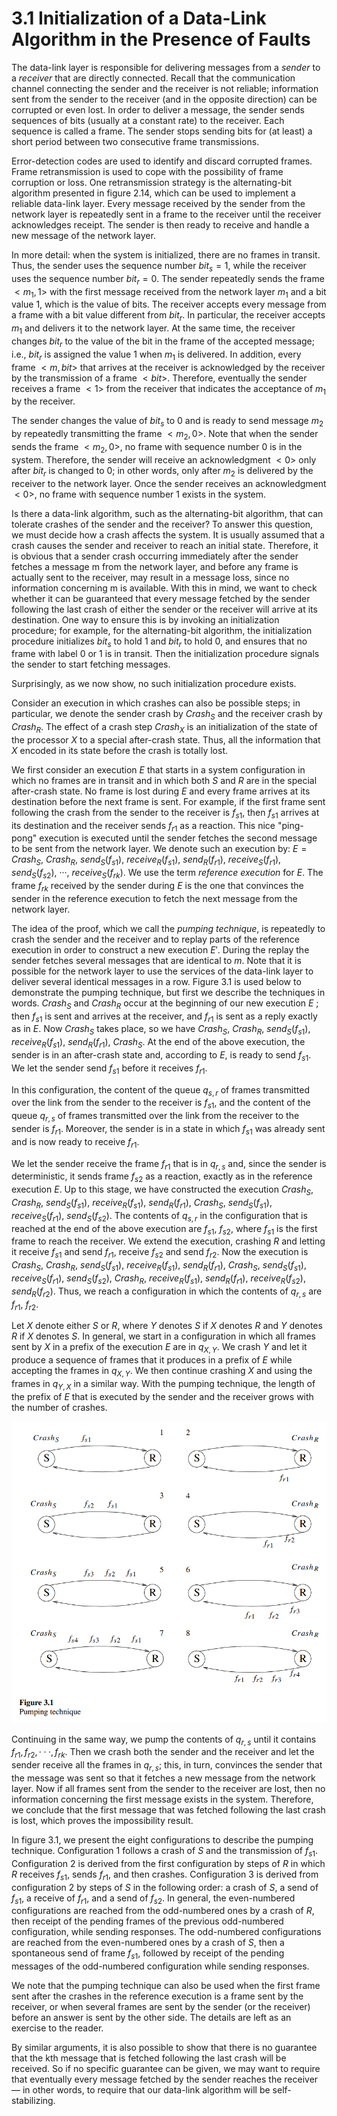 # 3.1 Initialization of a Data-Link Algorithm in the Presence of Faults

The data-link layer is responsible for delivering messages from a *sender* to a *receiver* that are directly connected. Recall that the communication channel connecting the sender and the receiver is not reliable; information sent from the sender to the receiver (and in the opposite direction) can be corrupted or even lost. In order to deliver a message, the sender sends sequences of bits (usually at a constant rate) to the receiver. Each sequence is called a frame. The sender stops sending bits for (at least) a short period between two consecutive frame transmissions.

Error-detection codes are used to identify and discard corrupted frames. Frame retransmission is used to cope with the possibility of frame corruption or loss. One retransmission strategy is the alternating-bit algorithm presented in figure 2.14, which can be used to implement a reliable data-link layer. Every message received by the sender from the network layer is repeatedly sent in a frame to the receiver until the receiver acknowledges receipt. The sender is then ready to receive and handle a new message of the network layer.

In more detail: when the system is initialized, there are no frames in transit. Thus, the sender uses the sequence number ${bit}_s = 1$, while the receiver uses the sequence number ${bit}_r = 0$. The sender repeatedly sends the frame $<m_1, 1>$ with the first message received from the network layer $m_1$ and a bit value 1, which is the value of bits. The receiver accepts every message from a frame with a bit value different from ${bit}_r$. In particular, the receiver accepts $m_1$ and delivers it to the network layer. At the same time, the receiver changes ${bit}_r$ to the value of the bit in the frame of the accepted message; i.e., ${bit}_r$ is assigned the value 1 when $m_1$ is delivered. In addition, every frame $<m, bit>$ that arrives at the receiver is acknowledged by the receiver by the transmission of a frame $<bit>$. Therefore, eventually the sender receives a frame $<1>$ from the receiver that indicates the acceptance of $m_1$ by the receiver.

The sender changes the value of ${bit}_s$ to 0 and is ready to send message $m_2$ by repeatedly transmitting the frame $<m_2, 0>$. Note that when the sender sends the frame $<m_2, 0>$, no frame with sequence number 0 is in the system. Therefore, the sender will receive an acknowledgment $<0>$ only after ${bit}_r$ is changed to 0; in other words, only after $m_2$ is delivered by the receiver to the network layer. Once the sender receives an acknowledgment $<0>$, no frame with sequence number 1 exists in the system.

Is there a data-link algorithm, such as the alternating-bit algorithm, that can tolerate crashes of the sender and the receiver? To answer this question, we must decide how a crash affects the system. It is usually assumed that a crash causes the sender and receiver to reach an initial state. Therefore, it is obvious that a sender crash occurring immediately after the sender fetches a message m from the network layer, and before any frame is actually sent to the receiver, may result in a message loss, since no information concerning m is available. With this in mind, we want to check whether it can be guaranteed that every message fetched by the sender following the last crash of either the sender or the receiver will arrive at its destination. One way to ensure this is by invoking an initialization procedure; for example, for the alternating-bit algorithm, the initialization procedure initializes ${bit}_s$ to hold 1 and ${bit}_r$ to hold 0, and ensures that no frame with label 0 or 1 is in transit. Then the initialization procedure signals the sender to start fetching messages.

Surprisingly, as we now show, no such initialization procedure exists.

Consider an execution in which crashes can also be possible steps; in particular, we denote the sender crash by ${Crash}_S$ and the receiver crash by ${Crash}_R$. The effect of a crash step ${Crash}_X$ is an initialization of the state of the processor $X$ to a special after-crash state. Thus, all the information that $X$ encoded in its state before the crash is totally lost.

We first consider an execution $E$ that starts in a system configuration in which no frames are in transit and in which both $S$ and $R$ are in the special after-crash state. No frame is lost during $E$ and every frame arrives at its destination before the next frame is sent. For example, if the first frame sent following the crash from the sender to the receiver is $f_{s1}$, then $f_{s1}$ arrives at its destination and the receiver sends $f_{r1}$ as a reaction. This nice "ping-pong" execution is executed until the sender fetches the second message to be sent from the network layer. We denote such an execution by: $E = {Crash}_S$, ${Crash}_R$, ${send}_S(f_{s1})$, ${receive}_R(f_{s1})$, ${send}_R(f_{r1})$, ${receive}_S(f_{r1})$, ${send}_S(f_{s2})$, ···, ${receive}_S(f_{rk})$. We use the term *reference execution* for $E$. The frame $f_{rk}$ received by the sender during $E$ is the one that convinces the sender in the reference execution to fetch the next message from the network layer.

The idea of the proof, which we call the *pumping technique*, is repeatedly to crash the sender and the receiver and to replay parts of the reference execution in order to construct a new execution $E'$. During the replay the sender fetches several messages that are identical to $m$. Note that it is possible for the network layer to use the services of the data-link layer to deliver several identical messages in a row. Figure 3.1 is used below to demonstrate the pumping technique, but first we describe the techniques in words. ${Crash}_S$ and ${Crash}_R$ occur at the beginning of our new execution $E$ ; then $f_{s1}$ is sent and arrives at the receiver, and $f_{r1}$ is sent as a reply exactly as in $E$. Now ${Crash}_S$ takes place, so we have ${Crash}_S$, ${Crash}_R$, ${send}_S(f_{s1})$, ${receive}_R(f_{s1})$, ${send}_R(f_{r1})$, ${Crash}_S$. At the end of the above execution, the sender is in an after-crash state and, according to $E$, is ready to send $f_{s1}$. We let the sender send $f_{s1}$ before it receives $f_{r1}$.

In this configuration, the content of the queue $q_{s,r}$ of frames transmitted over the link from the sender to the receiver is $f_{s1}$, and the content of the queue $q_{r,s}$ of frames transmitted over the link from the receiver to the sender is $f_{r1}$. Moreover, the sender is in a state in which $f_{s1}$ was already sent and is now ready to receive $f_{r1}$.

We let the sender receive the frame $f_{r1}$ that is in $q_{r,s}$ and, since the sender is deterministic, it sends frame $f_{s2}$ as a reaction, exactly as in the reference execution $E$. Up to this stage, we have constructed the execution ${Crash}_S$, ${Crash}_R$, ${send}_S(f_{s1})$, ${receive}_R(f_{s1})$, ${send}_R(f_{r1})$, ${Crash}_S$, ${send}_S(f_{s1})$, ${receive}_S(f_{r1})$, ${send}_S(f_{s2})$. The contents of $q_{s,r}$ in the configuration that is reached at the end of the above execution are $f_{s1}$, $f_{s2}$, where $f_{s1}$ is the first frame to reach the receiver. We extend the execution, crashing $R$ and letting it receive $f_{s1}$ and send $f_{r1}$, receive $f_{s2}$ and send $f_{r2}$. Now the execution is ${Crash}_S$, ${Crash}_R$, ${send}_S(f_{s1})$, ${receive}_R(f_{s1})$, ${send}_R(f_{r1})$, ${Crash}_S$, ${send}_S(f_{s1})$, ${receive}_S(f_{r1})$, ${send}_S(f_{s2})$, ${Crash}_R$, ${receive}_R(f_{s1})$, ${send}_R(f_{r1})$, ${receive}_R(f_{s2})$, ${send}_R(f_{r2})$. Thus, we reach a configuration in which the contents of $q_{r,s}$ are $f_{r1}$, $f_{r2}$.

Let $X$ denote either $S$ or $R$, where $Y$ denotes $S$ if $X$ denotes $R$ and $Y$ denotes $R$ if $X$ denotes $S$. In general, we start in a configuration in which all frames sent by $X$ in a prefix of the execution $E$ are in $q_{X,Y}$. We crash $Y$ and let it produce a sequence of frames that it produces in a prefix of $E$ while accepting the frames in $q_{X,Y}$. We then continue crashing $X$ and using the frames in $q_{Y,X}$ in a similar way. With the pumping technique, the length of the prefix of $E$ that is executed by the sender and the receiver grows with the number of crashes.

![figure_3.1](images/figure_3.1.png)

Continuing in the same way, we pump the contents of $q_{r,s}$ until it contains $f_{r1}, f_{r2}, ···, f_{rk}$. Then we crash both the sender and the receiver and let the sender receive all the frames in $q_{r,s}$; this, in turn, convinces the sender that the message was sent so that it fetches a new message from the network layer. Now if all frames sent from the sender to the receiver are lost, then no information concerning the first message exists in the system. Therefore, we conclude that the first message that was fetched following the last crash is lost, which proves the impossibility result.

In figure 3.1, we present the eight configurations to describe the pumping technique. Configuration 1 follows a crash of $S$ and the transmission of $f_{s1}$. Configuration 2 is derived from the first configuration by steps of $R$ in which $R$ receives $f_{s1}$, sends $f_{r1}$, and then crashes. Configuration 3 is derived from configuration 2 by steps of $S$ in the following order: a crash of $S$, a send of $f_{s1}$, a receive of $f_{r1}$, and a send of $f_{s2}$. In general, the even-numbered configurations are reached from the odd-numbered ones by a crash of $R$, then receipt of the pending frames of the previous odd-numbered configuration, while sending responses. The odd-numbered configurations are reached from the even-numbered ones by a crash of $S$, then a spontaneous send of frame $f_{s1}$, followed by receipt of the pending messages of the odd-numbered configuration while sending responses.

We note that the pumping technique can also be used when the first frame sent after the crashes in the reference execution is a frame sent by the receiver, or when several frames are sent by the sender (or the receiver) before an answer is sent by the other side. The details are left as an exercise to the reader.

By similar arguments, it is also possible to show that there is no guarantee that the kth message that is fetched following the last crash will be received. So if no specific guarantee can be given, we may want to require that eventually every message fetched by the sender reaches the receiver — in other words, to require that our data-link algorithm will be self-stabilizing.
